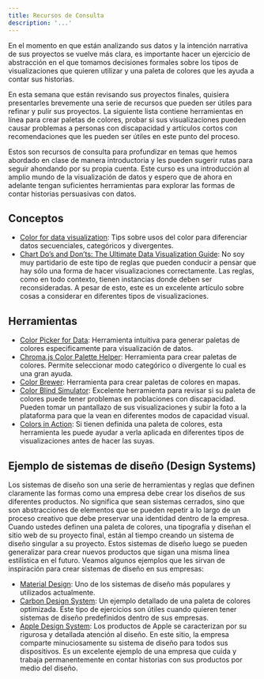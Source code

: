 ```yaml
---
title: Recursos de Consulta
description: '...'
---
```


En el momento en que están analizando sus datos y la intención narrativa de sus proyectos se vuelve más clara, es importante hacer un ejercicio de abstracción en el que tomamos decisiones formales sobre los tipos de visualizaciones que quieren utilizar y una paleta de colores que les ayuda a contar sus historias.

En esta semana que están revisando sus proyectos finales, quisiera presentarles brevemente una serie de recursos que pueden ser útiles para refinar y pulir sus proyectos. La siguiente lista contiene herramientas en línea para crear paletas de colores, probar si sus visualizaciones pueden causar problemas a personas con discapacidad y artículos cortos con recomendaciones que les pueden ser útiles en este punto del proceso.

Estos son recursos de consulta para profundizar en temas que hemos abordado en clase de manera introductoria y les pueden sugerir rutas para seguir ahondando por su propia cuenta. Este curso es una introducción al amplio mundo de la visualización de datos y espero que de ahora en adelante tengan suficientes herramientas para explorar las formas de contar historias persuasivas con datos.

## Conceptos

- <a href="https://spectrum.adobe.com/page/color-for-data-visualization/" target="_blank">Color for data visualization</a>: Tips sobre usos del color para diferenciar datos secuenciales, categóricos y divergentes.
- <a href="https://infogram.com/blog/dataviz-chart-guide-101-dos-and-donts/" target="_blank">Chart Do’s and Don’ts: The Ultimate Data Visualization Guide</a>: No soy muy partidario de este tipo de reglas que pueden conducir a pensar que hay sólo una forma de hacer visualizaciones correctamente. Las reglas, como en todo contexto, tienen instancias donde deben ser reconsideradas. A pesar de esto, este es un excelente artículo sobre cosas a considerar en diferentes tipos de visualizaciones.

## Herramientas

- <a href="https://tristen.ca/hcl-picker/" target="_blank">Color Picker for Data</a>: Herramienta intuitiva para generar paletas de colores especificamente para visualización de datos.
- <a href="https://vis4.net/palettes/" target="_blank">Chroma.js Color Palette Helper</a>: Herramienta para crear paletas de colores. Permite seleccionar modo categórico o divergente lo cual es una gran ayuda.
- <a href="https://colorbrewer2.org/" target="_blank">Color Brewer</a>: Herramienta para crear paletas de colores en mapas.
- <a href="https://www.color-blindness.com/coblis-color-blindness-simulator/" target="_blank">Color Blind Simulator</a>: Excelente herramienta para revisar si su paleta de colores puede tener problemas en poblaciones con discapacidad. Pueden tomar un pantallazo de sus visualizaciones y subir la foto a la plataforma para que la vean en diferentes modos de capacidad visual.
- <a href="https://projects.susielu.com/viz-palette" target="_blank">Colors in Action</a>: Si tienen definida una paleta de colores, esta herramienta les puede ayudar a verla aplicada en diferentes tipos de visualizaciones antes de hacer las suyas.

## Ejemplo de sistemas de diseño (Design Systems)

Los sistemas de diseño son una serie de herramientas y reglas que definen claramente las formas como una empresa debe crear los diseños de sus diferentes productos. No significa que sean sistemas cerrados, sino que son abstracciones de elementos que se pueden repetir a lo largo de un proceso creativo que debe preservar una identidad dentro de la empresa. Cuando ustedes definen una paleta de colores, una tipografía y diseñan el sitio web de su proyecto final, están al tiempo creando un sistema de diseño singular a su proyecto. Estos sistemas de diseño luego se pueden generalizar para crear nuevos productos que sigan una misma línea estilística en el futuro. Veamos algunos ejemplos que les sirvan de inspiración para crear sistemas de diseño en sus empresas:

- <a href="https://www.carbondesignsystem.com/data-visualization/color-palettes/" target="_blank">Material Design</a>: Uno de los sistemas de diseño más populares y utilizados actualmente.
- <a href="https://www.carbondesignsystem.com/data-visualization/color-palettes/" target="_blank">Carbon Design System</a>: Un ejemplo detallado de una paleta de colores optimizada. Este tipo de ejercicios son útiles cuando quieren tener sistemas de diseño predefinidos dentro de sus empresas.
- <a href="https://developer.apple.com/design/human-interface-guidelines/macos/visual-design/color/" target="_blank">Apple Design System</a>: Los productos de Apple se caracterizan por su rigurosa y detallada atención al diseño. En este sitio, la empresa comparte minuciosamente su sistema de diseño para todos sus dispositivos. Es un excelente ejemplo de una empresa que cuida y trabaja permanentemente en contar historias con sus productos por medio del diseño.
